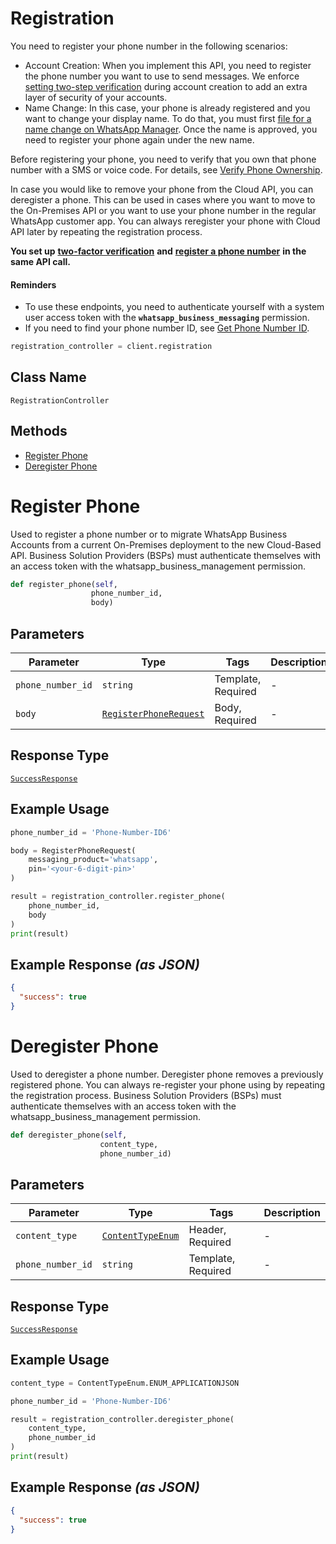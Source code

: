 # Registration

You need to register your phone number in the following scenarios:

* Account Creation: When you implement this API, you need to register the phone number you want to use to send messages. We enforce [setting two-step verification](#fc57a30c-97e0-4e06-b74b-89fd7fc5f783) during account creation to add an extra layer of security of your accounts.
* Name Change: In this case, your phone is already registered and you want to change your display name. To do that, you must first [file for a name change on WhatsApp Manager](https://www.facebook.com/business/help/378834799515077). Once the name is approved, you need to register your phone again under the new name.

Before registering your phone, you need to verify that you own that phone number with a SMS or voice code. For details, see [Verify Phone Ownership](https://developers.facebook.com/docs/whatsapp/business-management-api/guides/migrate-phone-to-different-waba#step-2--verify-phone-ownership).

In case you would like to remove your phone from the Cloud API, you can deregister a phone. This can be used in cases where you want to move to the On-Premises API or you want to use your phone number in the regular WhatsApp customer app. You can always reregister your phone with Cloud API later by repeating the registration process.

**You set up** [**two-factor verification**](#fc57a30c-97e0-4e06-b74b-89fd7fc5f783) **and** [**register a phone number**](#b22af3db-9d13-4467-a7a6-4026f71984cb) **in the same API call.**

#### Reminders

* To use these endpoints, you need to authenticate yourself with a system user access token with the **`whatsapp_business_messaging`** permission.
* If you need to find your phone number ID, see [Get Phone Number ID](#c72d9c17-554d-4ae1-8f9e-b28a94010b28).

```python
registration_controller = client.registration
```

## Class Name

`RegistrationController`

## Methods

* [Register Phone](../../doc/controllers/registration.md#register-phone)
* [Deregister Phone](../../doc/controllers/registration.md#deregister-phone)


# Register Phone

Used to register a phone number or to migrate WhatsApp Business Accounts from a current On-Premises deployment to the new Cloud-Based API. Business Solution Providers (BSPs) must authenticate themselves with an access token with the whatsapp_business_management permission.

```python
def register_phone(self,
                  phone_number_id,
                  body)
```

## Parameters

| Parameter | Type | Tags | Description |
|  --- | --- | --- | --- |
| `phone_number_id` | `string` | Template, Required | - |
| `body` | [`RegisterPhoneRequest`](../../doc/models/register-phone-request.md) | Body, Required | - |

## Response Type

[`SuccessResponse`](../../doc/models/success-response.md)

## Example Usage

```python
phone_number_id = 'Phone-Number-ID6'

body = RegisterPhoneRequest(
    messaging_product='whatsapp',
    pin='<your-6-digit-pin>'
)

result = registration_controller.register_phone(
    phone_number_id,
    body
)
print(result)
```

## Example Response *(as JSON)*

```json
{
  "success": true
}
```


# Deregister Phone

Used to deregister a phone number. Deregister phone removes a previously registered phone. You can always re-register your phone using by repeating the registration process. Business Solution Providers (BSPs) must authenticate themselves with an access token with the whatsapp_business_management permission.

```python
def deregister_phone(self,
                    content_type,
                    phone_number_id)
```

## Parameters

| Parameter | Type | Tags | Description |
|  --- | --- | --- | --- |
| `content_type` | [`ContentTypeEnum`](../../doc/models/content-type-enum.md) | Header, Required | - |
| `phone_number_id` | `string` | Template, Required | - |

## Response Type

[`SuccessResponse`](../../doc/models/success-response.md)

## Example Usage

```python
content_type = ContentTypeEnum.ENUM_APPLICATIONJSON

phone_number_id = 'Phone-Number-ID6'

result = registration_controller.deregister_phone(
    content_type,
    phone_number_id
)
print(result)
```

## Example Response *(as JSON)*

```json
{
  "success": true
}
```

